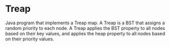 # Treap
Java program that implements a Treap map. A Treap is a BST that assigns a random priority to each node. A Treap applies the BST property to all nodes based on their key values, and applies the heap property to all nodes based on their priority values.

